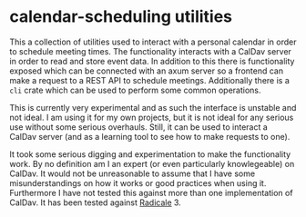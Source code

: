 # calendar-scheduling utilities

This a collection of utilities used to interact with a personal calendar in order to schedule meeting times.
The functionality interacts with a CalDav server in order to read and store event data.
In addition to this there is functionality exposed which can be connected with an axum server so a frontend can make a request to a REST API to schedule meetings.
Additionally there is a `cli` crate which can be used to perform some common operations.

This is currently very experimental and as such the interface is unstable and not ideal.
I am using it for my own projects, but it is not ideal for any serious use without some serious overhauls.
Still, it can be used to interact a CalDav server (and as a learning tool to see how to make requests to one).

It took some serious digging and experimentation to make the functionality work.
By no definition am I an expert (or even particularly knowlegeable) on CalDav.
It would not be unreasonable to assume that I have some misunderstandings on how it works or good practices when using it.
Furthermore I have not tested this against more than one implementation of CalDav.
It has been tested against [Radicale](https://github.com/Kozea/Radicale) 3.
